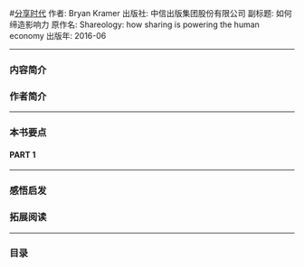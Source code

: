 #[分享时代](https://book.douban.com/subject/26827114/)
作者: Bryan Kramer
出版社: 中信出版集团股份有限公司
副标题: 如何缔造影响力
原作名: Shareology: how sharing is powering the human economy
出版年: 2016-06
***
### 内容简介 
### 作者简介 
***
### 本书要点
#### PART 1 
***
### 感悟启发
### 拓展阅读
***
### 目录

